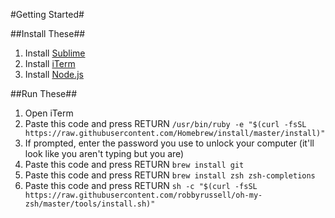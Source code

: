 #Getting Started#

##Install These##
1. Install [Sublime](https://www.sublimetext.com/)
2. Install [iTerm](https://www.iterm2.com/)
3. Install [Node.js](https://www.nodejs.org/)

##Run These##
1. Open iTerm
2. Paste this code and press RETURN `/usr/bin/ruby -e "$(curl -fsSL https://raw.githubusercontent.com/Homebrew/install/master/install)"`
3. If prompted, enter the password you use to unlock your computer (it'll look like you aren't typing but you are)
4. Paste this code and press RETURN `brew install git`
5. Paste this code and press RETURN `brew install zsh zsh-completions`
6. Paste this code and press RETURN `sh -c "$(curl -fsSL https://raw.githubusercontent.com/robbyrussell/oh-my-zsh/master/tools/install.sh)"`



